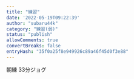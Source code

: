 ```yaml
---
title: "練習"
date: '2022-05-19T09:22:39'
author: "subaru44k"
category: "練習(弱)"
status: "publish"
allowComments: true
convertBreaks: false
entryHash: "35f0a25f8e949926c89a46f45d0f3e88"
---
```

朝練
33分ジョグ
